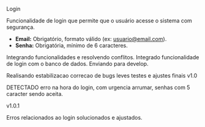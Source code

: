 Login   

Funcionalidade de login que permite que o usuário acesse o sistema com segurança.

- **Email:** Obrigatório, formato válido (ex: usuario@email.com).
- **Senha:** Obrigatória, mínimo de 6 caracteres.

Integrando funcionalidades e resolvendo conflitos.
Integrado funcionalidade de login com o banco de dados.
Enviando para develop.

Realisando estabilizacao correcao de bugs leves 
testes e ajustes finais 
v1.0

DETECTADO erro na hora do login, com urgencia arrumar, senhas com 5 caracter sendo aceita.

v1.0.1

Erros relacionados ao login solucionados e ajustados.
